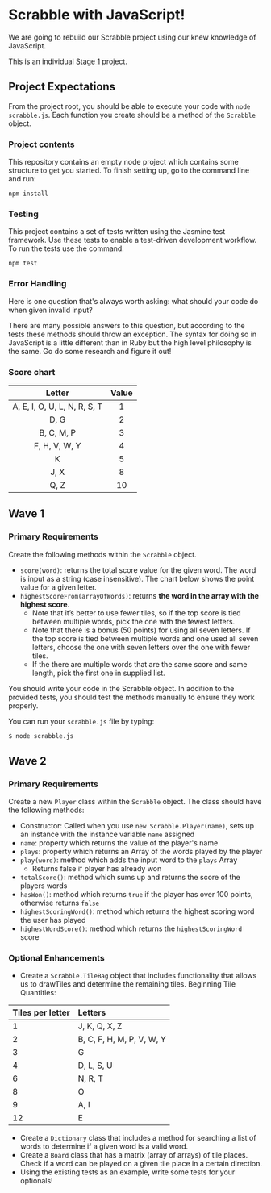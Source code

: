 # Scrabble with JavaScript!
We are going to rebuild our Scrabble project using our knew knowledge of JavaScript.

This is an individual [Stage 1](https://github.com/Ada-Developers-Academy/pedagogy/blob/master/rule-of-three.md) project.

## Project Expectations

From the project root, you should be able to execute your code with `node scrabble.js`.  Each function you create should be a method of the `Scrabble` object.

### Project contents

This repository contains an empty node project which contains some structure to get you started. To finish setting up, go to the command line and run:

```
npm install
```

### Testing

This project contains a set of tests written using the Jasmine test framework. Use these tests to enable a test-driven development workflow. To run the tests use the command:

```
npm test
```

### Error Handling

Here is one question that's always worth asking: what should your code do when given invalid input?

There are many possible answers to this question, but according to the tests these methods should throw an exception. The syntax for doing so in JavaScript is a little different than in Ruby but the high level philosophy is the same. Go do some research and figure it out!

### Score chart

|Letter                        | Value|
|:----------------------------:|:----:|
|A, E, I, O, U, L, N, R, S, T  |   1  |
|D, G                          |   2  |
|B, C, M, P                    |   3  |
|F, H, V, W, Y                 |   4  |
|K                             |   5  |
|J, X                          |   8  |
|Q, Z                          |   10 |


## Wave 1

### Primary Requirements
Create the following methods within the `Scrabble` object.
- `score(word)`: returns the total score value for the given word. The word is input as a string (case insensitive). The chart below shows the point value for a given letter.
- `highestScoreFrom(arrayOfWords)`: returns **the word in the array with the highest score**.
    - Note that it’s better to use fewer tiles, so if the top score is tied between multiple words, pick the one with the fewest letters.
    - Note that there is a bonus (50 points) for using all seven letters. If the top score is tied between multiple words and one used all seven letters, choose the one with seven letters over the one with fewer tiles.
    - If the there are multiple words that are the same score and same length, pick the first one in supplied list.

You should write your code in the Scrabble object. In addition to the provided tests, you should test the methods manually to ensure they work properly.

You can run your `scrabble.js` file by typing:

```bash
$ node scrabble.js
```

## Wave 2

### Primary Requirements
Create a new `Player` class within the `Scrabble` object. The class should have the following methods:

- Constructor: Called when you use `new Scrabble.Player(name)`, sets up an instance with the instance variable `name` assigned
- `name`: property which returns the value of the player's name
- `plays`: property which returns an Array of the words played by the player
- `play(word)`: method which adds the input word to the `plays` Array
    - Returns false if player has already won
- `totalScore()`: method which sums up and returns the score of the players words
- `hasWon()`: method which returns `true` if the player has over 100 points, otherwise returns `false`
- `highestScoringWord()`: method which returns the highest scoring word the user has played
- `highestWordScore()`: method which returns the `highestScoringWord` score

### Optional Enhancements
- Create a `Scrabble.TileBag` object that includes functionality that allows us to drawTiles and determine the remaining tiles.
Beginning Tile Quantities:

| Tiles per letter | Letters                   |
|:-----------------|:--------------------------|
| 1                | J, K, Q, X, Z             |
| 2                | B, C, F, H, M, P, V, W, Y |
| 3                | G                         |
| 4                | D, L, S, U                |
| 6                | N, R, T                   |
| 8                | O                         |
| 9                | A, I                      |
| 12               | E                         |

- Create a `Dictionary` class that includes a method for searching a list of words to determine if a given word is a valid word.
- Create a `Board` class that has a matrix (array of arrays) of tile places. Check if a word can be played on a given tile place in a certain direction.
- Using the existing tests as an example, write some tests for your optionals!
